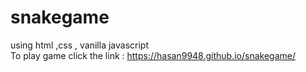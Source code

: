 # snakegame
 using html ,css , vanilla javascript   
 To play game click the link : https://hasan9948.github.io/snakegame/    
